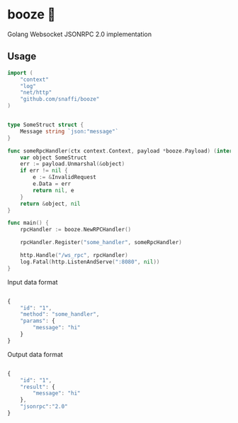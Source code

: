 # booze 🍻
Golang Websocket JSONRPC 2.0 implementation 

## Usage

```go
import (
	"context"
	"log"
	"net/http"
	"github.com/snaffi/booze"
)


type SomeStruct struct {
	Message string `json:"message"`
}

func someRpcHandler(ctx context.Context, payload *booze.Payload) (interface{}, *booze.Error) {
	var object SomeStruct
	err := payload.Unmarshal(&object)
	if err != nil {
		e := &InvalidRequest
		e.Data = err
		return nil, e
	}
	return &object, nil
}

func main() {
	rpcHandler := booze.NewRPCHandler()

	rpcHandler.Register("some_handler", someRpcHandler)

	http.Handle("/ws_rpc", rpcHandler)
	log.Fatal(http.ListenAndServe(":8080", nil))
}

```

Input data format

```javascript

{
    "id": "1",
    "method": "some_handler",
    "params": {
        "message": "hi"
    }
}

```

Output data format

```javascript

{
    "id": "1",
    "result": {
        "message": "hi"
    },
    "jsonrpc":"2.0"
}

```

